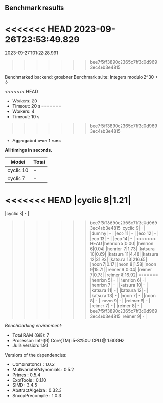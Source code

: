 ## Benchmark results

<<<<<<< HEAD
2023-09-26T23:53:49.829
=======
2023-09-27T01:22:28.991
>>>>>>> bee7f5ff3890c2365c7ff3d0d9693ec4eb3e4815

Benchmarked backend: groebner
Benchmark suite: Integers modulo 2^30 + 3

<<<<<<< HEAD
- Workers: 20
- Timeout: 20 s
=======
- Workers: 4
- Timeout: 10 s
>>>>>>> bee7f5ff3890c2365c7ff3d0d9693ec4eb3e4815
- Aggregated over: 1 runs

**All timings in seconds.**

|Model|Total|
|-----|---|
|cyclic 10| - |
|cyclic 7| - |
<<<<<<< HEAD
|cyclic 8|1.21|
=======
|cyclic 8| - |
>>>>>>> bee7f5ff3890c2365c7ff3d0d9693ec4eb3e4815
|cyclic 9| - |
|dummy| - |
|eco 11| - |
|eco 12| - |
|eco 13| - |
|eco 14| - |
<<<<<<< HEAD
|henrion 5|0.00|
|henrion 6|0.04|
|henrion 7|1.73|
|katsura 10|0.69|
|katsura 11|4.48|
|katsura 12|31.93|
|katsura 13|216.65|
|noon 7|0.17|
|noon 8|1.58|
|noon 9|15.71|
|reimer 6|0.04|
|reimer 7|0.78|
|reimer 8|16.92|
=======
|henrion 5| - |
|henrion 6| - |
|henrion 7| - |
|katsura 10| - |
|katsura 11| - |
|katsura 12| - |
|katsura 13| - |
|noon 7| - |
|noon 8| - |
|noon 9| - |
|reimer 6| - |
|reimer 7| - |
|reimer 8| - |
>>>>>>> bee7f5ff3890c2365c7ff3d0d9693ec4eb3e4815
|reimer 9| - |

*Benchmarking environment:*

* Total RAM (GiB): 7
* Processor: Intel(R) Core(TM) i5-8250U CPU @ 1.60GHz
* Julia version: 1.9.1

Versions of the dependencies:

* Combinatorics : 1.0.2
* MultivariatePolynomials : 0.5.2
* Primes : 0.5.4
* ExprTools : 0.1.10
* SIMD : 3.4.5
* AbstractAlgebra : 0.32.3
* SnoopPrecompile : 1.0.3
